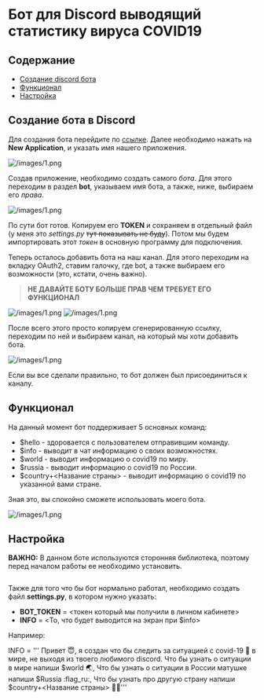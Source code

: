 # Бот для Discord выводящий статистику вируса COVID19 #

## Содержание ##

* [Создание discord бота](#creature)
* [Функционал](#function)
* [Настройка](#settings)

<h2 id='creature'> Создание бота в Discord </h2>

Для создания бота перейдите по [ссылке](https://discordapp.com/developers/applications). Далее необходимо нажать на **New Application**, и указать имя нашего приложения.

![/images/1.png](https://raw.githubusercontent.com/sergo2048/discord_covid_bot/master/images/create.png)

Создав приложение, необходимо создать самого *бота*. Для этого переходим в раздел **bot**, указываем имя бота, а также, ниже, выбираем его *права*.

![/images/1.png](https://raw.githubusercontent.com/sergo2048/discord_covid_bot/master/images/bot_creation.png)

По сути бот готов. Копируем его **TOKEN** и сохраняем в отдельный файл (у меня это *settings.py* ~~тут показывать не буду~~). Потом мы будем импортировать этот *токен* в основную программу для подключения.

Теперь осталось добавить бота на наш канал. Для этого переходим на вкладку OAuth2, ставим галочку, где bot, а также выбираем его возможности (это, кстати, очень важно).

> **НЕ ДАВАЙТЕ БОТУ БОЛЬШЕ ПРАВ ЧЕМ ТРЕБУЕТ ЕГО ФУНКЦИОНАЛ**

![/images/1.png](https://raw.githubusercontent.com/sergo2048/discord_covid_bot/master/images/add.png)
![/images/1.png](https://raw.githubusercontent.com/sergo2048/discord_covid_bot/master/images/permission.png)

После всего этого просто копируем сгенерированную ссылку, переходим по ней и выбираем канал, на который мы хоти добавить бота.

![/images/1.png](https://raw.githubusercontent.com/sergo2048/discord_covid_bot/master/images/conected.png)

Если вы все сделали правильно, то бот должен был присоединиться к каналу.

<h2 id='function'> Функционал </h2>

На данный момент бот поддерживает 5 основных команд:

* $hello - здоровается с пользователем отправившим команду.
* $info - выводит в чат информацию о своих возможностях.
* $world - выводит информацию o covid19 по миру.
* $russia - выводит информацию o covid19 по России.
* $country+<Название страны> - выводит информацию o covid19 по указанной вами стране.

Зная это, вы спокойно сможете использовать моего бота.

![/images/1.png](https://raw.githubusercontent.com/sergo2048/discord_covid_bot/master/images/small.png)

<h2 id='settings'> Настройка </h2>

**ВАЖНО:** В данном боте используются сторонняя библиотека, поэтому перед началом работы ее необходимо установить.

```pip3 install covid-data-api
```

Также для того что бы бот нормально работал, необходимо создать файл **settings.py**, в котором нужно указать:

* **BOT_TOKEN**  = <токен который мы получили в личном кабинете>
* **INFO** = <То, что будет выводится на экран при $info>

Например:

INFO = ''' Привет :innocent:, я создан что бы следить за ситуацией с covid-19 :microbe: в мире, не выходя из твоего любимого discord.
Что бы узнать о ситуации в мире напиши $world :earth_asia:,
Что бы узнать о ситуации в России матушке напиши $Russia :flag_ru:,
Что бы узнать про другую страну напиши $country+<Название страны> :rainbow_flag:'''
